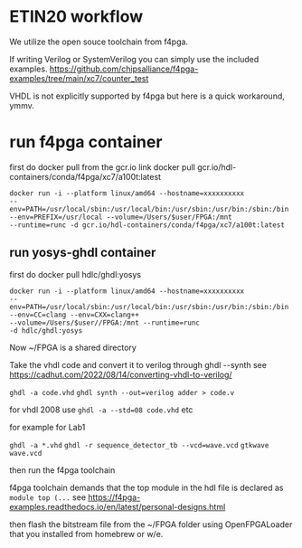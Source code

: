 # ETIN20 workflow
We utilize the open souce toolchain from f4pga.

If writing Verilog or SystemVerilog you can simply use the included examples.
https://github.com/chipsalliance/f4pga-examples/tree/main/xc7/counter_test

VHDL is not explicitly supported by f4pga but here is a quick workaround, ymmv.

# run f4pga container

first do docker pull from the gcr.io link
docker pull gcr.io/hdl-containers/conda/f4pga/xc7/a100t:latest

```docker
docker run -i --platform linux/amd64 --hostname=xxxxxxxxxx 
--env=PATH=/usr/local/sbin:/usr/local/bin:/usr/sbin:/usr/bin:/sbin:/bin 
--env=PREFIX=/usr/local --volume=/Users/$user/FPGA:/mnt 
--runtime=runc -d gcr.io/hdl-containers/conda/f4pga/xc7/a100t:latest
```

## run yosys-ghdl container

first do docker pull hdlc/ghdl:yosys

```docker
docker run -i --platform linux/amd64 --hostname=xxxxxxxxxx 
--env=PATH=/usr/local/sbin:/usr/local/bin:/usr/sbin:/usr/bin:/sbin:/bin 
--env=CC=clang --env=CXX=clang++ 
--volume=/Users/$user//FPGA:/mnt --runtime=runc 
-d hdlc/ghdl:yosys
```

Now ~/FPGA is a shared directory

Take the vhdl code and convert it to verilog through ghdl --synth
see https://cadhut.com/2022/08/14/converting-vhdl-to-verilog/

`ghdl -a code.vhd`
`ghdl synth --out=verilog adder > code.v`

for vhdl 2008 use 
`ghdl -a --std=08 code.vhd`
etc

for example for Lab1

`ghdl -a *.vhd`
`ghdl -r sequence_detector_tb --vcd=wave.vcd`
`gtkwave wave.vcd`

then run the f4pga toolchain

f4pga toolchain demands that the top module in the hdl file is declared as 
`module top (...`
see https://f4pga-examples.readthedocs.io/en/latest/personal-designs.html

then flash the bitstream file from the ~/FPGA folder using OpenFPGALoader that you installed from homebrew or w/e.
